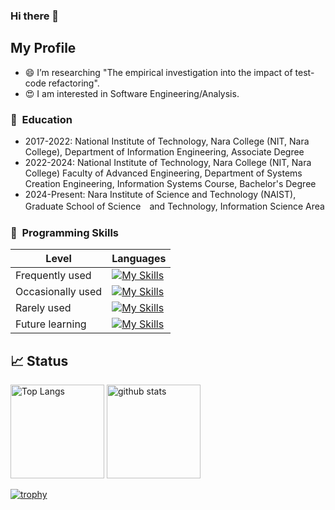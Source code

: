 ### Hi there 👋

<!--
**Mont9165/Mont9165** is a ✨ _special_ ✨ repository because its `README.md` (this file) appears on your GitHub profile.

Here are some ideas to get you started:

- 🌱 I’m currently learning ...
- 👯 I’m looking to collaborate on ...
- 🤔 I’m looking for help with ...
- 💬 Ask me about ...
- 📫 How to reach me: ...
- 😄 Pronouns: ...
- ⚡ Fun fact: ...
-->

## My Profile
- 😄 I’m researching "The empirical investigation into the impact of test-code refactoring". <br>
- 😍 I am interested in Software Engineering/Analysis. <br>



### 🏫 &nbsp;Education
- 2017-2022: National Institute of Technology, Nara College (NIT, Nara College), Department of Information Engineering, Associate Degree <br>
- 2022-2024: National Institute of Technology, Nara College (NIT, Nara College) Faculty of Advanced Engineering, Department of Systems Creation Engineering, Information Systems Course, Bachelor's Degree <br>
- 2024-Present: Nara Institute of Science and Technology (NAIST), Graduate School of Science　and Technology, Information Science Area <br>



### 🔨 &nbsp;Programming Skills
| Level | Languages |
| ------- | ------- |
| Frequently used | [![My Skills](https://skillicons.dev/icons?i=py,java,cs)](https://skillicons.dev) |
| Occasionally used | [![My Skills](https://skillicons.dev/icons?i=js,html,css,cpp,docker,github)](https://skillicons.dev) |
| Rarely used | [![My Skills](https://skillicons.dev/icons?i=c)](https://skillicons.dev) |
| Future learning | [![My Skills](https://skillicons.dev/icons?i=dart,flutter,go)](https://skillicons.dev) |



## 📈 Status
<p align="left"> 
  <img alt="Top Langs" height="150px" src="https://github-readme-stats.vercel.app/api/top-langs/?username=Mont9165&layout=compact&show_icons=true&theme=onedark" />
  <img alt="github stats" height="150px" src="https://github-readme-stats.vercel.app/api?username=Mont9165&theme=onedark&show_icons=ture" />
</a>
</p>

[![trophy](https://github-profile-trophy.vercel.app/?username=Mont9165&theme=onedark&column=7)](https://github.com/ryo-ma/github-profile-trophy)
